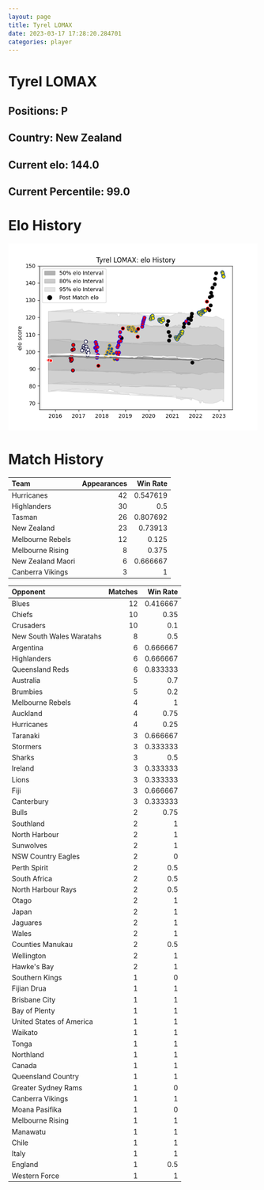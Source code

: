 ```yaml
---  
layout: page  
title: Tyrel LOMAX  
date: 2023-03-17 17:28:20.284701  
categories: player  
---
```

# Tyrel LOMAX

## Positions: P

## Country: New Zealand

## Current elo: 144.0

## Current Percentile: 99.0

# Elo History


![elo history](history_TyrelLOMAX.png)
# Match History


| Team              |   Appearances |   Win Rate |
|:------------------|--------------:|-----------:|
| Hurricanes        |            42 |   0.547619 |
| Highlanders       |            30 |   0.5      |
| Tasman            |            26 |   0.807692 |
| New Zealand       |            23 |   0.73913  |
| Melbourne Rebels  |            12 |   0.125    |
| Melbourne Rising  |             8 |   0.375    |
| New Zealand Maori |             6 |   0.666667 |
| Canberra Vikings  |             3 |   1        |

| Opponent                 |   Matches |   Win Rate |
|:-------------------------|----------:|-----------:|
| Blues                    |        12 |   0.416667 |
| Chiefs                   |        10 |   0.35     |
| Crusaders                |        10 |   0.1      |
| New South Wales Waratahs |         8 |   0.5      |
| Argentina                |         6 |   0.666667 |
| Highlanders              |         6 |   0.666667 |
| Queensland Reds          |         6 |   0.833333 |
| Australia                |         5 |   0.7      |
| Brumbies                 |         5 |   0.2      |
| Melbourne Rebels         |         4 |   1        |
| Auckland                 |         4 |   0.75     |
| Hurricanes               |         4 |   0.25     |
| Taranaki                 |         3 |   0.666667 |
| Stormers                 |         3 |   0.333333 |
| Sharks                   |         3 |   0.5      |
| Ireland                  |         3 |   0.333333 |
| Lions                    |         3 |   0.333333 |
| Fiji                     |         3 |   0.666667 |
| Canterbury               |         3 |   0.333333 |
| Bulls                    |         2 |   0.75     |
| Southland                |         2 |   1        |
| North Harbour            |         2 |   1        |
| Sunwolves                |         2 |   1        |
| NSW Country Eagles       |         2 |   0        |
| Perth Spirit             |         2 |   0.5      |
| South Africa             |         2 |   0.5      |
| North Harbour Rays       |         2 |   0.5      |
| Otago                    |         2 |   1        |
| Japan                    |         2 |   1        |
| Jaguares                 |         2 |   1        |
| Wales                    |         2 |   1        |
| Counties Manukau         |         2 |   0.5      |
| Wellington               |         2 |   1        |
| Hawke's Bay              |         2 |   1        |
| Southern Kings           |         1 |   0        |
| Fijian Drua              |         1 |   1        |
| Brisbane City            |         1 |   1        |
| Bay of Plenty            |         1 |   1        |
| United States of America |         1 |   1        |
| Waikato                  |         1 |   1        |
| Tonga                    |         1 |   1        |
| Northland                |         1 |   1        |
| Canada                   |         1 |   1        |
| Queensland Country       |         1 |   1        |
| Greater Sydney Rams      |         1 |   0        |
| Canberra Vikings         |         1 |   1        |
| Moana Pasifika           |         1 |   0        |
| Melbourne Rising         |         1 |   1        |
| Manawatu                 |         1 |   1        |
| Chile                    |         1 |   1        |
| Italy                    |         1 |   1        |
| England                  |         1 |   0.5      |
| Western Force            |         1 |   1        |